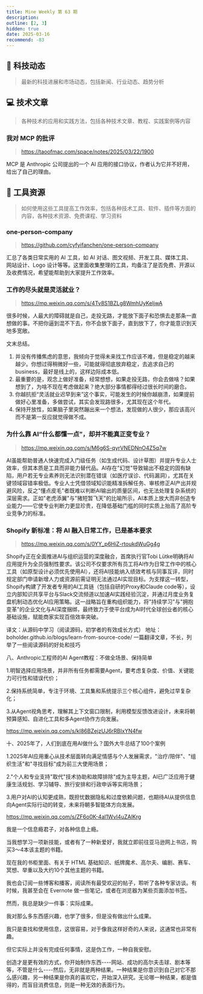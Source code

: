```yaml
---
title: Mine Weekly 第 63 期
description:
outline: [2, 3]
hidden: true
date: 2025-03-16
recommend: -83
---
```



## 🚀 科技动态

> 最新的科技进展和市场动态，包括新闻、行业动态、趋势分析

## 💻 技术文章

> 各种技术的应用和实践方法，包括各种技术文章、教程、实践案例等内容

### 我对 MCP 的批评
> https://taoofmac.com/space/notes/2025/03/22/1900

MCP 是 Anthropic 公司提出的一个 AI 应用的接口协议，作者认为它并不好用，给出了自己的理由。

## 🔧 工具资源

> 如何使用这些工具提高工作效率，包括各种技术工具、软件、插件等方面的内容，各种技术资源、免费课程、学习资料

### one-person-company
> https://github.com/cyfyifanchen/one-person-company

汇总了各类日常实用的 AI 工具，如 AI 对话、图文视频、开发工具、媒体工具、网站设计、Logo 设计等等。这里面收集整理的工具，均备注了是否免费、开源以及收费情况，希望能帮助到大家提升工作效率。

### 工作的尽头就是灵活就业？
> https://mp.weixin.qq.com/s/4Tv8S1BZLg8WmhUyKeljwA

很多时候，人最大的障碍就是自己，走投无路，才能放下面子和恐惧去走那条一直想做的事。不把你逼到混不下去，你不会放下面子，直到放下了，你才能意识到天地多宽敞。

文末总结。
1. 并没有传播焦虑的意思，我倾向于觉得未来找工作应该不难，但是稳定的越来越少。你想过得稍微好一些，可能就得彻底放弃稳定，去追求自己的business，最好是线上的，这样边际成本低。
2. 最重要的是，观念上做好准备，经常想想，如果走投无路，你会去做啥？如果想到了，为啥不现在考虑做起来？绝大部分事情都得经过很长时间的磨合。
3. 你越抗拒“灵活就业迟早到来”这个事实，可能发生的时候你越崩溃，如果提前做好心里准备，多做尝试，其实会发现路很多，尤其现在这个年代。
4. 保持开放性，如果脑子里突然蹦出来一个想法，发现做的人很少，那应该高兴而不是第一反应就觉得做不成。

### 为什么靠 AI“什么都懂一点”，却并不能真正变专业？
> https://mp.weixin.qq.com/s/M6g6S-qyrVNEDNnO4Z5q7w

AI虽能帮助普通人快速完成入门级任务（如生成代码、设计草图）并提升专业人士效率，但其本质是工具而非能力替代品。AI存在"幻觉"导致输出不稳定的固有缺陷，用户若无专业素养则无法识别潜在错误（如医疗误诊、代码漏洞），尤其在关键领域容错率极低。专业人士凭借领域知识能精准拆解任务、审核修正AI产出并规避风险，反之"懂点皮毛"者既难以判断AI输出的质量区间，也无法处理复杂系统的深层需求。正如"老虎添翼"与"猪短暂飞天"的比喻所示，AI本质上放大而非创造专业能力——它使专业判断力更显珍贵，在降低基础门槛的同时实质上抬高了高阶专业竞争力的标准。

### Shopify 新标准：将 AI 融入日常工作，已是基本要求
> https://mp.weixin.qq.com/s/0YY_p6HiZ-rtoukdWuGg4g

Shopify正在全面推进AI与组织运营的深度融合，首席执行官Tobi Lütke明确将AI应用提升为全员强制性要求。该公司不仅要求所有员工将AI作为日常工作中的核心工具（如原型设计必须优先使用AI），还将AI技能纳入绩效考核与同事互评，同时规定部门申请新增人力或资源前需证明无法通过AI实现目标。为支撑这一转型，Shopify构建了开发者专用的AI工具链（包括自研的Proxy和Claude code等），设立内部知识共享平台与Slack交流频道以加速AI实践经验沉淀，并通过月度业务复盘机制动态优化AI应用策略。这一战略旨在重构组织能力，将"持续学习"与"拥抱变革"的企业文化与AI深度捆绑，最终致力于使平台成为AI时代全球创业者的核心基础设施，赋能商家实现百倍效率突破。

译文：从源码中学习（阅读源码，初学者的有效成长方式）
地址：boholder.github.io/blogs/learn-from-source-code/
一篇翻译文章，不长，列举了一些阅读源码的好处和技巧 ​​​

八、Anthropic工程师的AI Agent教程：不做全场景、保持简单

1.明智选择应用场景，并非所有任务都需要Agent，要考虑复杂度、价值、关键能力可行性和错误代价；

2.保持系统简单，专注于环境、工具集和系统提示三个核心组件，避免过早复杂化；

3.从Agent视角思考，理解其上下文窗口限制，利用模型反馈改进设计，未来将朝预算感知、自进化工具和多Agent协作方向发展。

https://mp.weixin.qq.com/s/kl86BZejzUJ6rRBIxYN4fw 

十、2025年了，人们到底在用AI做什么？国外大牛总结了100个案例

1.2025年AI应用重心从技术层面转向满足情感与个人发展需求，"治疗/陪伴"、"组织生活"和"寻找目标"成为前三大使用场景；

2."个人和专业支持"取代"技术协助和故障排除"成为主导主题，AI已广泛应用于健康生活规划、学习辅导、旅行安排和行政申诉等实用场景；

3.用户对AI的认知更成熟，既担忧数据隐私和过度依赖问题，也期待AI从提供信息向Agent实际行动的转变，未来将朝多智能体方向发展。

https://mp.weixin.qq.com/s/ZF6o0K-4al1WvI4uZAlKrg 

我是一个信息瘾君子，对各种信息上瘾。

当我想学习一项新技能，或者有了一种新爱好，我就立即前往亚马逊网上书店，购买3～4本该主题的书籍。

现在我的书柜里面、有关于 HTML 基础知识、纸牌魔术、高尔夫、编剧、赛车、冥想、举重以及大约10个其他主题的书籍。

我也会订阅一些博客和播客，阅读所有最受欢迎的帖子，聆听了各种专家访谈。有时候，我甚至会在 Evernote 做一些笔记，或者在浏览器为某些页面添加书签。

然而，我总是缺少一件事：实际成果。

我对那么多东西感兴趣，也学了很多，但是没有做出什么成果。

我只是查找和使用信息，这很容易，对于像我这样好奇的人来说，这通常也非常有趣。

但它实际上并没有完成任何事情，这是伪工作，一种自我安慰。

创造才是更有效的方式，你开始制作东西----网站、成功的高尔夫击球、剧本等等，不管是什么----然后，无非就是两种结果。一种结果是你意识到自己对它不那么感兴趣，另一种结果是你真的喜欢它，开始深入研究。无论哪一种结果，都是值得的，而盲目消费信息，则是一种无效的表面行为。

